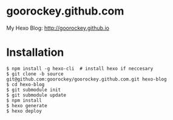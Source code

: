 # goorockey.github.com
My Hexo Blog: http://goorockey.github.io

# Installation

    $ npm install -g hexo-cli  # install hexo if neccesary
    $ git clone -b source git@github.com:goorockey/goorockey.github.com.git hexo-blog
    $ cd hexo-blog
    $ git submodule init
    $ git submodule update
    $ npm install
    $ hexo generate
    $ hexo deploy
